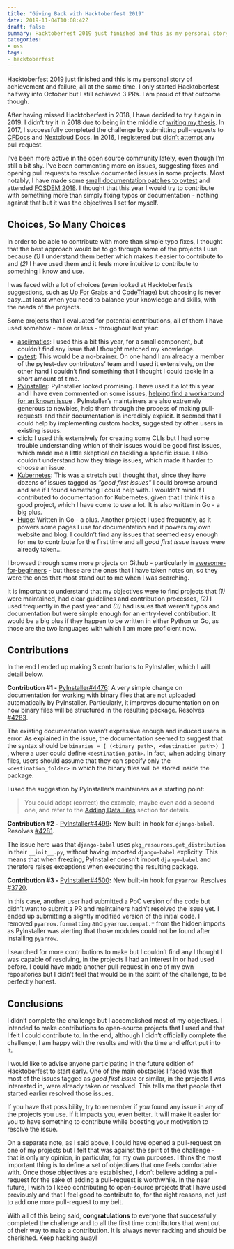 ```yaml
---
title: "Giving Back with Hacktoberfest 2019"
date: 2019-11-04T10:08:42Z
draft: false
summary: Hacktoberfest 2019 just finished and this is my personal story of achievement and failure, all at the same time. I only started Hacktoberfest halfway into October but I still achieved 3 PRs. I am proud of that outcome though.
categories:
- oss
tags:
- hacktoberfest
---
```


Hacktoberfest 2019 just finished and this is my personal story of achievement and failure, all at the same time. I only started Hacktoberfest halfway into October but I still achieved 3 PRs. I am proud of that outcome though.

After having missed Hacktoberfest in 2018, I have decided to try it again in 2019. I didn’t try it in 2018 due to being in the middle of [writing my thesis](https://hugomartins.io/research/). In 2017, I successfully  completed the challenge by submitting pull-requests to [CFDocs](https://github.com/foundeo/cfdocs) and [Nextcloud Docs](https://docs.nextcloud.com/). In 2016, I [registered](https://hugomartins.io/essays/let-hacktoberfest-begin/) but [didn’t attempt](https://hugomartins.io/essays/hacktoberfest-the-end/) any pull request.

I’ve been more active in the open source community lately, even though I’m still a bit shy. I’ve been commenting more on issues, suggesting fixes and opening pull requests to resolve documented issues in some projects. Most notably, I have made some [small documentation patches to pytest](https://hugomartins.io/essays/contributing-to-pytest/) and attended [FOSDEM 2018](https://hugomartins.io/essays/fosdem-2019-a-review/). I thought that this year I would try to contribute with something more than simply fixing typos or documentation - nothing against that but it was the objectives I set for myself.

## Choices, So Many Choices

In order to be able to contribute with more than simple typo fixes, I thought that the best approach would be to go through some of the projects I use because *(1)* I understand them better which makes it easier to contribute to and *(2)* I have used them and it feels more intuitive to contribute to something I know and use.

I was faced with a lot of choices (even looked at Hacktoberfest’s suggestions, such as [Up For Grabs](https://up-for-grabs.net/#/) and [CodeTriage](https://www.codetriage.com/)) but choosing is never easy…at least when you need to balance your knowledge and skills, with the needs of the projects.

Some projects that I evaluated for potential contributions, all of them I have used somehow - more or less - throughout last year:

- [asciimatics](https://github.com/peterbrittain/asciimatics): I used this a bit this year, for a small component, but couldn’t find any issue that I thought matched my knowledge.
- [pytest](https://github.com/pytest-dev/pytest): This would be a no-brainer. On one hand I am already a member of the pytest-dev contributors’ team and I used it extensively, on the other hand I couldn’t find something that I thought I could tackle in a short amount of time.
- [PyInstaller](https://github.com/pyinstaller/pyinstaller): PyInstaller looked promising. I have used it a lot this year and I have even commented on some issues, [helping find a workaround for an known issue](https://github.com/pyinstaller/pyinstaller/issues/2389#issuecomment-476414044) .  PyInstaller’s maintainers are also extremely generous to newbies, help them through the process of making pull-requests and their documentation is incredibly explicit. It seemed that I could help by implementing custom hooks, suggested by other users in existing issues.
- [click](https://github.com/pallets/click): I used this extensively for creating some CLIs but I had some trouble understanding which of their issues would be good first issues, which made me a little skeptical on tackling a specific issue. I also couldn’t understand how they triage issues, which made it harder to choose an issue.
- [Kubernetes](https://github.com/kubernetes/kubernetes): This was a stretch but I thought that, since they have dozens of issues tagged as *”good first issues"* I could browse around and see if I found something I could help with. I wouldn’t mind if I contributed to documentation for Kubernetes, given that I think it is a good project, which I have come to use a lot. It is also written in Go - a big plus.
- [Hugo](https://github.com/gohugoio): Written in Go - a plus. Another project I used frequently, as it powers some pages I use for documentation and it powers my own website and blog. I couldn’t find any issues that seemed easy enough for me to contribute for the first time and all *good first issue* issues were already taken…

I browsed through some more projects on Github - particularly in [awesome-for-beginners](https://github.com/MunGell/awesome-for-beginners) - but these are the ones that I have taken notes on, so they were the ones that most stand out to me when I was searching. 

It is important to understand that my objectives were to find projects that *(1)* were maintained, had clear guidelines and contribution processes, *(2)* I used frequently in the past year and *(3)* had issues that weren’t typos and documentation but were simple enough for an entry-level contribution. It would be a big plus if they happen to be written in either Python or Go, as those are the two languages with which I am more proficient now.


## Contributions

In the end I ended up making 3 contributions to PyInstaller, which I will detail below.

**Contribution #1 -** [PyInstaller#4476](https://github.com/pyinstaller/pyinstaller/pull/4476):  A very simple change on documentation for working with binary files that are not uploaded automatically by PyInstaller. Particularly, it improves documentation on on how binary files will be structured in the resulting package. Resolves [#4283](https://github.com/pyinstaller/pyinstaller/issues/4283). 

The existing documentation wasn’t expressive enough and induced users in error. As explained in the issue, the documentation seemed to suggest that the syntax should be `binaries = [ (<binary path>, <destination path>) ]` , where a user could define `<destination_path>`. In fact, when adding binary files, users should assume that they can specify only the `<destination_folder>` in which the binary files will be stored inside the package. 

I used the suggestion by PyInstaller’s maintainers as a starting point:


> You could adopt (correct) the example, maybe even add a second one, and refer to the [Adding Data Files](https://pythonhosted.org/PyInstaller/spec-files.html#adding-data-files) section for details.

**Contribution #2 -** [PyInstaller#4499](https://github.com/pyinstaller/pyinstaller/pull/4499)**:** New built-in hook for `django-babel`. Resolves [#4281](https://github.com/pyinstaller/pyinstaller/issues/4281).

The issue here was that `django-babel` uses `pkg_resources.get_distribution` in their `__init__.py`, without having imported `django-babel` explicitly. This means that when freezing, PyInstaller doesn't import `django-babel` and therefore raises exceptions when executing the resulting package.

**Contribution #3 -** [PyInstaller#4500](https://github.com/pyinstaller/pyinstaller/pull/4500)**:** New built-in hook for `pyarrow`. Resolves [#3720](https://github.com/pyinstaller/pyinstaller/issues/3720).

In this case, another user had submitted a PoC version of the code but didn’t want to submit a PR and maintainers hadn’t resolved the issue yet. I ended up submitting a slightly modified version of the initial code. I removed `pyarrow.formatting` and `pyarrow.compat.*` from the hidden imports as PyInstaller was alerting that those modules could not be found after installing `pyarrow`.

I searched for more contributions to make but I couldn’t find any I thought I was capable of resolving, in the projects I had an interest in or had used before. I could have made another pull-request in one of my own repositories but I didn’t feel that would be in the spirit of the challenge, to be perfectly honest.


## Conclusions

I didn’t complete the challenge but I accomplished most of my objectives. I intended to make contributions to open-source projects that I used and that I felt I could contribute to. In the end, although I didn’t officially complete the challenge, I am happy with the results and with the time and effort put into it.

I would like to advise anyone participating in the future edition of Hacktoberfest to start early. One of the main obstacles I faced was that most of the issues tagged as *good first issue* or similar, in the projects I was interested in, were already taken or resolved. This tells me that people that started earlier resolved those issues. 

If you have that possibility, try to remember if _you_ found any issue in any of the projects you use. If it impacts you, even better. It will make it easier for you to have something to contribute while boosting your motivation to resolve the issue.

On a separate note, as I said above, I could have opened a pull-request on one of my projects but I felt that was against the spirit of the challenge - that is only my opinion, in particular, for my own purposes. I think the most important thing is to define a set of objectives that one feels comfortable with. Once those objectives are established, I don’t believe adding a pull-request for the sake of adding a pull-request is worthwhile. In the near future, I wish to I keep contributing to open-source projects that I have used previously and that I feel good to contribute to, for the right reasons, not just to add one more pull-request to my belt.

With all of this being said, **congratulations** to everyone that successfully completed the challenge and to all the first time contributors that went out of their way to make a contribution. It is always never racking and should be cherished. Keep hacking away!
